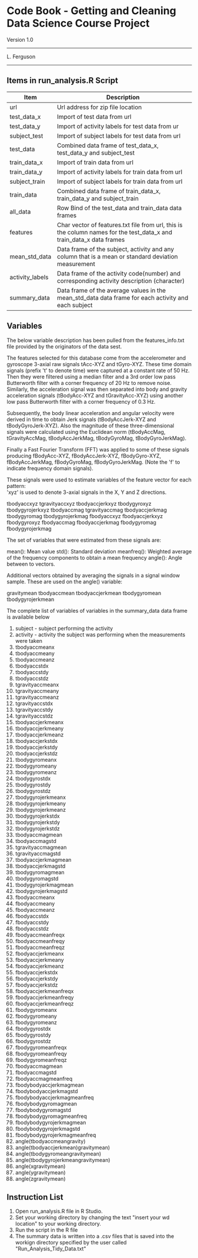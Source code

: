 # Code Book - Getting and Cleaning Data Science Course Project
Version 1.0
________________________________________________________________
L. Ferguson
________________________________________________________________

## Items in run_analysis.R Script

Item            | Description                                                         
--------------- | ----------
url             | Url address for zip file location                                   
test_data_x     | Import of test data from url                                        
test_data_y     | Import of activity labels for test data from ur                     
subject_test    | Import of subject labels for test data from url                     
test_data       | Combined data frame of test_data_x, test_data_y and subject_test    
train_data_x    | Import of train data from url                                       
train_data_y    | Import of activity labels for train data from url                   
subject_train   | Import of subject labels for train data from url                    
train_data      | Combined data frame of train_data_x, train_data_y and subject_train   
all_data        | Row Bind of the test_data and train_data data frames                
features        | Char vector of features.txt file from url, this is the column names for the test_data_x and train_data_x data frames                    |
mean_std_data   | Data frame of the subject, activity and any column that is a mean or standard deviation measurement 
activity_labels | Data frame of the activity code(number) and corresponding activity description (character)
summary_data    | Data frame of the average values in the mean_std_data data frame for each activity and each subject

## Variables

The below variable description has been pulled from the features_info.txt file provided by the originators of the data sest.

The features selected for this database come from the accelerometer and gyroscope 3-axial raw signals tAcc-XYZ and tGyro-XYZ. These time domain signals (prefix 't' to denote time) were captured at a constant rate of 50 Hz. Then they were filtered using a median filter and a 3rd order low pass Butterworth filter with a corner frequency of 20 Hz to remove noise. Similarly, the acceleration signal was then separated into body and gravity acceleration signals (tBodyAcc-XYZ and tGravityAcc-XYZ) using another low pass Butterworth filter with a corner frequency of 0.3 Hz. 

Subsequently, the body linear acceleration and angular velocity were derived in time to obtain Jerk signals (tBodyAccJerk-XYZ and tBodyGyroJerk-XYZ). Also the magnitude of these three-dimensional signals were calculated using the Euclidean norm (tBodyAccMag, tGravityAccMag, tBodyAccJerkMag, tBodyGyroMag, tBodyGyroJerkMag). 

Finally a Fast Fourier Transform (FFT) was applied to some of these signals producing fBodyAcc-XYZ, fBodyAccJerk-XYZ, fBodyGyro-XYZ, fBodyAccJerkMag, fBodyGyroMag, fBodyGyroJerkMag. (Note the 'f' to indicate frequency domain signals). 

These signals were used to estimate variables of the feature vector for each pattern:  
'xyz' is used to denote 3-axial signals in the X, Y and Z directions.

tbodyaccxyz
tgravityaccxyz
tbodyaccjerkxyz
tbodygyroxyz
tbodygyrojerkxyz
tbodyaccmag
tgravityaccmag
tbodyaccjerkmag
tbodygyromag
tbodygyrojerkmag
fbodyaccxyz
fbodyaccjerkxyz
fbodygyroxyz
fbodyaccmag
fbodyaccjerkmag
fbodygyromag
fbodygyrojerkmag

The set of variables that were estimated from these signals are: 

mean(): Mean value
std(): Standard deviation
meanfreq(): Weighted average of the frequency components to obtain a mean frequency
angle(): Angle between to vectors.

Additional vectors obtained by averaging the signals in a signal window sample. These are used on the angle() variable:

gravitymean
tbodyaccmean
tbodyaccjerkmean
tbodygyromean
tbodygyrojerkmean

The complete list of variables of variables in the summary_data data frame is available below

1. subject - subject performing the activity
2. activity - activity the subject was performing when the measurements were taken
3. tbodyaccmeanx
4. tbodyaccmeany 
5. tbodyaccmeanz 
6. tbodyaccstdx 
7. tbodyaccstdy
8. tbodyaccstdz
9. tgravityaccmeanx 
10. tgravityaccmeany
11. tgravityaccmeanz
12. tgravityaccstdx
13. tgravityaccstdy 
14. tgravityaccstdz
15. tbodyaccjerkmeanx
16. tbodyaccjerkmeany 
17. tbodyaccjerkmeanz 
18. tbodyaccjerkstdx 
19. tbodyaccjerkstdy 
20. tbodyaccjerkstdz 
21. tbodygyromeanx 
22. tbodygyromeany
23. tbodygyromeanz
24. tbodygyrostdx
25. tbodygyrostdy
26. tbodygyrostdz
27. tbodygyrojerkmeanx
28. tbodygyrojerkmeany
29. tbodygyrojerkmeanz
30. tbodygyrojerkstdx
31. tbodygyrojerkstdy
32. tbodygyrojerkstdz
33. tbodyaccmagmean
34. tbodyaccmagstd
35. tgravityaccmagmean
36. tgravityaccmagstd
37. tbodyaccjerkmagmean
38. tbodyaccjerkmagstd
39. tbodygyromagmean
40. tbodygyromagstd
41. tbodygyrojerkmagmean
42. tbodygyrojerkmagstd
43. fbodyaccmeanx
44. fbodyaccmeany
45. fbodyaccmeanz
46. fbodyaccstdx
47. fbodyaccstdy
48. fbodyaccstdz
49. fbodyaccmeanfreqx
50. fbodyaccmeanfreqy
51. fbodyaccmeanfreqz
52. fbodyaccjerkmeanx
53. fbodyaccjerkmeany
54. fbodyaccjerkmeanz
55. fbodyaccjerkstdx
56. fbodyaccjerkstdy
57. fbodyaccjerkstdz
58. fbodyaccjerkmeanfreqx
59. fbodyaccjerkmeanfreqy
60. fbodyaccjerkmeanfreqz
61. fbodygyromeanx
62. fbodygyromeany
63. fbodygyromeanz
64. fbodygyrostdx
65. fbodygyrostdy
66. fbodygyrostdz
67. fbodygyromeanfreqx
68. fbodygyromeanfreqy
69. fbodygyromeanfreqz
70. fbodyaccmagmean
71. fbodyaccmagstd
72. fbodyaccmagmeanfreq
73. fbodybodyaccjerkmagmean
74. fbodybodyaccjerkmagstd
75. fbodybodyaccjerkmagmeanfreq
76. fbodybodygyromagmean
77. fbodybodygyromagstd
78. fbodybodygyromagmeanfreq
79. fbodybodygyrojerkmagmean
80. fbodybodygyrojerkmagstd
81. fbodybodygyrojerkmagmeanfreq
82. angle(tbodyaccmeangravity)
83. angle(tbodyaccjerkmean)gravitymean)
84. angle(tbodygyromeangravitymean)
85. angle(tbodygyrojerkmeangravitymean)
86. angle(xgravitymean)
87. angle(ygravitymean)
88. angle(zgravitymean)

## Instruction List

1. Open run_analysis.R file in R Studio.
2. Set your working directory by changing the text "insert your wd location" to your working directory.
3. Run the script in the R file
4. The summary data is written into a .csv files that is saved into the workign directory specified by the user called "Run_Analysis_Tidy_Data.txt"


